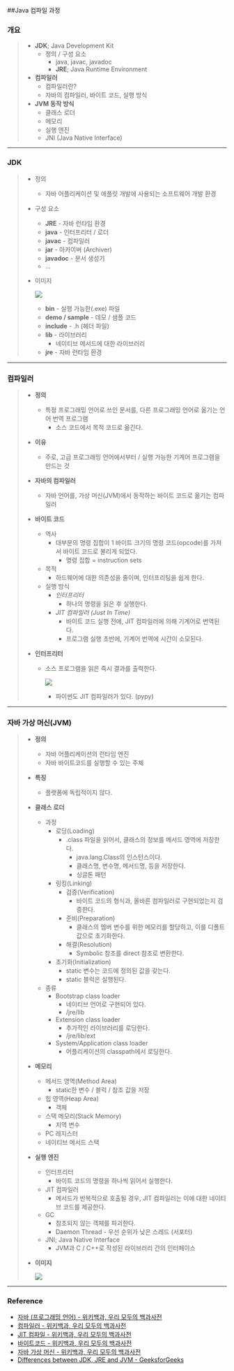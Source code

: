 ##Java 컴파일 과정

### 개요

> - **JDK**; Java Development Kit
>   - 정의 / 구성 요소
>     - java, javac, javadoc
>     - **JRE**; Java Runtime Environment
> - **컴파일러**
>   - 컴파일러란?
>   - 자바의 컴파일러, 바이트 코드, 실행 방식
> - **JVM 동작 방식**
>   - 클래스 로더
>   - 메모리
>   - 실행 엔진
>   - JNI (Java Native Interface)

---

### JDK

> - 정의
>
>   - 자바 어플리케이션 및 애플릿 개발에 사용되는 소프트웨어 개발 환경
>
> - 구성 요소
>
>   - **JRE** - 자바 런타임 환경
>   - **java** - 인터프리터 / 로더
>   - **javac** - 컴파일러
>   - **jar** - 아카이버 (Archiver)
>   - **javadoc** - 문서 생성기
>   - ...
>
> - 이미지
>
>   ![](./img/JDK.jpg)
>
>   - **bin** - 실행 가능한(.exe) 파일
>   - **demo / sample** - 데모 / 샘플 코드
>   - **include** - .h (헤더 파일)
>   - **lib** - 라이브러리
>     - 네이티브 메서드에 대한 라이브러리
>   - **jre** - 자바 런타임 환경

---

### 컴파일러

> - **정의**
>
>   - 특정 프로그래밍 언어로 쓰인 문서를, 다른 프로그래밍 언어로 옮기는 언어 번역 프로그램
>     - 소스 코드에서 목적 코드로 옮긴다. 
>
> - **이유**
>
>   - 주로, 고급 프로그래밍 언어에서부터 / 실행 가능한 기계어 프로그램을 만드는 것
>
> - **자바의 컴파일러**
>
>   - 자바 언어를, 가상 머신(JVM)에서 동작하는 바이트 코드로 옮기는 컴파일러
>
> - **바이트 코드**
>
>   - 역사
>     - 대부분의 명령 집합이 1 바이트 크기의 명령 코드(opcode)를 가져서 바이트 코드로 불리게 되었다. 
>       - 명령 집합 = instruction sets
>   - 목적
>     - 하드웨어에 대한 의존성을 줄이며, 인터프리팅을 쉽게 한다. 
>   - 실행 방식
>     - *인터프리터*
>       - 하나의 명령을 읽은 후 실행한다. 
>     - *JIT 컴파일러 (Just In Time)*
>       - 바이트 코드 실행 전에, JIT 컴파일러에 의해 기계어로 번역된다. 
>       - 프로그램 실행 초반에, 기계어 번역에 시간이 소모된다. 
>
> - **인터프리터**
>
>   - 소스 프로그램을 읽은 즉시 결과를 출력한다. 
>
>     ![](./img/interpreter.jpg)
>
>     - 파이썬도 JIT 컴파일러가 있다. (pypy)

---

### 자바 가상 머신(JVM)

> - **정의**
>
>   - 자바 어플리케이션의 런타임 엔진
>   - 자바 바이트코드를 실행할 수 있는 주체
>
> - **특징**
>
>   - 플랫폼에 독립적이지 않다. 
>
> - **클래스 로더**
>
>   - 과정
>     - 로딩(Loading)
>       - .class 파일을 읽어서, 클래스의 정보를 메서드 영역에 저장한다. 
>         - java.lang.Class의 인스턴스이다. 
>         - 클래스명, 변수명, 메서드명, 등을 저장한다. 
>         - 싱글톤 패턴
>     - 링킹(Linking)
>       - 검증(Verification)
>         - 바이트 코드의 형식과, 올바른 컴파일러로 구현되었는지 검증한다. 
>       - 준비(Preparation)
>         - 클래스의 멤버 변수를 위한 메모리를 할당하고, 이를 디폴트 값으로 초기화한다. 
>       - 해결(Resolution)
>         - Symbolic 참조를 direct 참조로 변환한다. 
>     - 초기화(Initialization)
>       - static 변수는 코드에 정의된 값을 갖는다. 
>       - static 블럭은 실행된다. 
>   - 종류
>     - Bootstrap class loader
>       - 네이티브 언어로 구현되어 있다. 
>       - /jre/lib
>     - Extension class loader
>       - 추가적인 라이브러리를 로딩한다. 
>       - /jre/lib/ext
>     - System/Application class loader
>       - 어플리케이션의 classpath에서 로딩한다. 
>
> - **메모리**
>
>   - 메서드 영역(Method Area)
>     - static한 변수 / 블럭 / 참조 값을 저장
>   - 힙 영역(Heap Area)
>     - 객체
>   - 스택 메모리(Stack Memory)
>     - 지역 변수
>   - PC 레지스터
>   - 네이티브 메서드 스택
>
> - **실행 엔진**
>
>   - 인터프리터
>     - 바이트 코드의 명령을 하나씩 읽어서 실행한다. 
>   - JIT 컴파일러
>     - 메서드가 반복적으로 호출될 경우, JIT 컴파일러는 이에 대한 네이티브 코드를 제공한다. 
>   - GC
>     - 참조되지 않는 객체를 파괴한다. 
>     - Daemon Thread - 우선 순위가 낮은 스레드 (서포터)
>   - JNI; Java Native Interface
>     - JVM과 C / C++로 작성된 라이브러리 간의 인터페이스
>
> - **이미지**
>
>   ![](./img/JVM.png)

---

### Reference

- [자바 (프로그래밍 언어) - 위키백과, 우리 모두의 백과사전](https://ko.wikipedia.org/wiki/자바_(프로그래밍_언어))
- [컴파일러 - 위키백과, 우리 모두의 백과사전](https://ko.wikipedia.org/wiki/컴파일러)
- [JIT 컴파일 - 위키백과, 우리 모두의 백과사전](https://ko.wikipedia.org/wiki/JIT_컴파일)
- [바이트코드 - 위키백과, 우리 모두의 백과사전](https://ko.wikipedia.org/wiki/바이트코드)
- [자바 가상 머신 - 위키백과, 우리 모두의 백과사전](https://ko.wikipedia.org/wiki/자바_가상_머신)
- [Differences between JDK, JRE and JVM - GeeksforGeeks](https://www.geeksforgeeks.org/differences-jdk-jre-jvm/)
